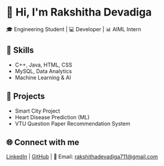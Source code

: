 # 👋 Hi, I'm Rakshitha Devadiga  

🎓 Engineering Student | 💻 Developer | 📊 AIML Intern  

## 🔧 Skills
- C++, Java, HTML, CSS  
- MySQL, Data Analytics  
- Machine Learning & AI  

## 📌 Projects
- Smart City Project  
- Heart Disease Prediction (ML)  
- VTU Question Paper Recommendation System  

## 🌐 Connect with me
[LinkedIn](YOUR_LINKEDIN_LINK) | [GitHub](https://github.com/RakshithaDevadiga) | 📧 Email: rakshithadevadiga711@gmail.com
